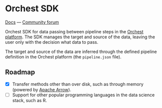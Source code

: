 # Orchest SDK
[Docs](https://orchest-sdk.readthedocs.io/en/latest/)
— [Community forum](https://community.orchest.io)

Orchest SDK for data passing between pipeline steps in the 
[Orchest platform](https://github.com/orchest/orchest). The SDK manages the target and source
of the data, leaving the user only with the decision what data to pass.

The target and source of the data are inferred through the defined pipeline definition in the
Orchest platform (the `pipeline.json` file).


## Roadmap
- [X] Transfer methods other than over disk, such as through memory (powered by 
  [Apache Arrow](https://github.com/apache/arrow)).
- [ ] Support for other popular programming languages in the data science stack, such as R.

